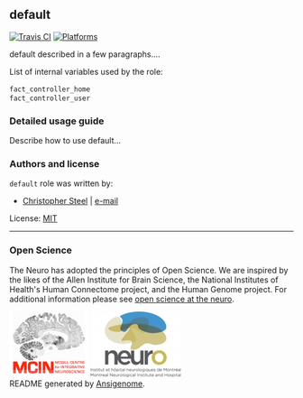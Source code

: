 ## default

<!-- This file was generated by Ansigenome. Do not edit this file directly but
     instead have a look at the files in the ./meta/ directory. -->

[![Travis CI](http://img.shields.io/travis/csteel/ansible-roledefault.svg?style=flat)](http://travis-ci.org/csteel/ansible-roledefault)
[![Platforms](http://img.shields.io/badge/platforms-debian%20/%20ubuntu-lightgrey.svg?style=flat)](#)


default described in a few paragraphs....



List of internal variables used by the role:

    fact_controller_home
    fact_controller_user
### Detailed usage guide

Describe how to use default...


### Authors and license

`default` role was written by:

- [Christopher Steel](http://mcin-cnim.ca/) | [e-mail](mailto:christopher.steel@mcgill.ca)

License: [MIT](https://tldrlegal.com/license/mit-license)

***
### Open Science

The Neuro has adopted the principles of Open Science. We are inspired by the likes of the Allen Institute for Brain Science, the National Institutes of Health's Human Connectome project, and the Human Genome project. For additional information please see [open science at the neuro](https://www.mcgill.ca/neuro/open-science-0).

![MCIN](imgs/mcin-logo-brain-140x116.png)          ![neuro](imgs/neuro-logo-160x116.png)  
README generated by [Ansigenome](https://github.com/nickjj/ansigenome/).
